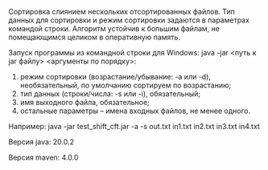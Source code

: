 Сортировка слиянием нескольких отсортированных файлов. Тип данных для сортировки и режим сортировки задаются в параметрах командой строки. Алгоритм устойчив к большим файлам, не помещающимся целиком в оперативную память. 

 Запуск программы из командной строки для Windows: java -jar <путь к jar файлу> <аргументы по порядку>:
1. режим сортировки (возрастание/убывание: -a или -d), необязательный, по умолчанию сортируем по возрастанию;
2. тип данных (строки/числа: -s или -i), обязательный;
3. имя выходного файла, обязательное;
4. остальные параметры – имена входных файлов, не менее одного.

Например: java -jar test_shift_cft.jar -a -s out.txt in1.txt in2.txt in3.txt in4.txt

Версия java: 20.0.2

Версия maven: 4.0.0
